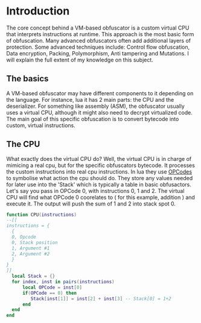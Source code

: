 # Introduction
The core concept behind a VM-based obfuscator is a custom virtual CPU that interprets instructions at runtime. This approach is the most basic form of obfuscation. Many advanced obfuscators often add additional layers of protection. Some advanced techniques include: Control flow obfuscation, Data encryption, Packing, Polymorphism, Anti tampering and Mutations. I will explain the full extent of my knowledge on this subject.
## The basics
A VM-based obfuscator may have different components to it depending on the language. For instance, lua it has 2 main parts: the CPU and the deserializer. For something like assembly (ASM), the obfuscator usually uses a virtual CPU, although it might also need to decrypt virtualized code. The main goal of this specific obfuscation is to convert bytecode into custom, virtual instructions. 
## The CPU
What exactly does the virtual CPU do? Well, the virtual CPU is in charge of mimicing a real cpu, but for the specific obfuscators bytecode. It processes the custom instructions into real cpu instructions. In lua they use [OPCodes](https://www.lua.org/source/5.1/lopcodes.h.html) to symbolise what action the cpu should do. They store any values needed for later use into the 'Stack' which is typically a table in basic obfusactors. Let's say you pass in OPCode 0, with instructions 0, 1 and 2. The virtual CPU will find what OPCode 0 coorelates to ( for this example, addition ) and execute it. The output will push the sum of 1 and 2 into stack spot 0.
```lua
function CPU(instructions)
--[[
instructions = {
  {
  0, Opcode
  0, Stack position
  1, Argument #1
  2, Argument #2
  }
}
]]
  local Stack = {}
  for index, inst in pairs(instructions)
      local OPCode = inst[0]
      if(OPCode == 0) then
         Stack[inst[1]] = inst[2] + inst[3] -- Stack[0] = 1+2
      end
  end
end
```
